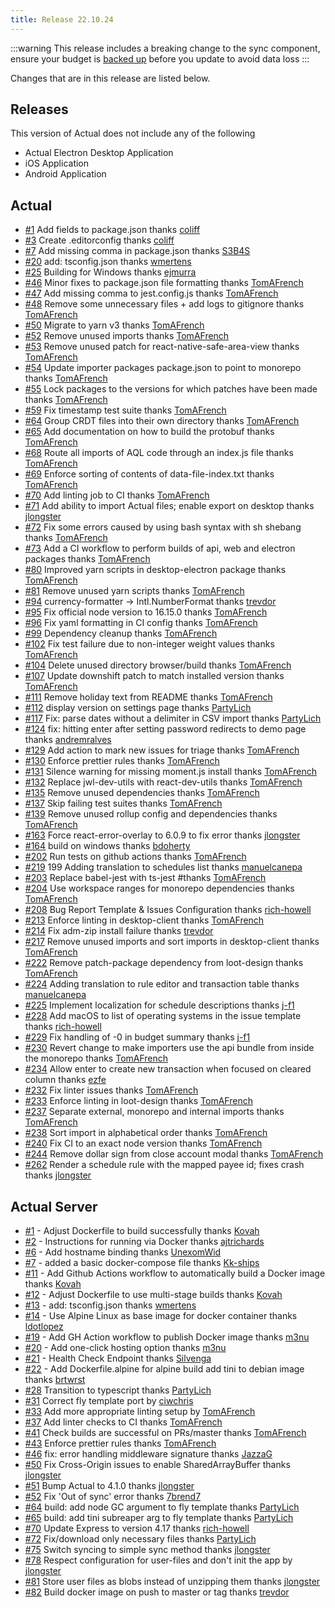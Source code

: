 ```yaml
---
title: Release 22.10.24
---
```



:::warning
This release includes a breaking change to the sync component, ensure your budget is [backed up](/Backup-Restore/Backups) before you update to avoid data loss
:::

Changes that are in this release are listed below.

## Releases 

This version of Actual does not include any of the following 

* Actual Electron Desktop Application
* iOS Application
* Android Application

## Actual

* [#1](https://github.com/actualbudget/actual-server/pull/1) Add fields to package.json thanks [coliff](https://github.com/coliff)
* [#3](https://github.com/actualbudget/actual-server/pull/3) Create .editorconfig thanks [coliff](https://github.com/coliff)
* [#7](https://github.com/actualbudget/actual-server/pull/7) Add missing comma in package.json thanks [S3B4S](https://github.com/S3B4S)
* [#20](https://github.com/actualbudget/actual-server/pull/20) add: tsconfig.json thanks [wmertens](https://github.com/wmertens)
* [#25](https://github.com/actualbudget/actual-server/pull/25) Building for Windows thanks [ejmurra](https://github.com/ejmurra)
* [#46](https://github.com/actualbudget/actual-server/pull/46) Minor fixes to package.json file formatting thanks [TomAFrench](https://github.com/TomAFrench)
* [#47](https://github.com/actualbudget/actual-server/pull/47) Add missing comma to jest.config.js thanks [TomAFrench](https://github.com/TomAFrench)
* [#48](https://github.com/actualbudget/actual-server/pull/48) Remove some unnecessary files + add logs to gitignore thanks [TomAFrench](https://github.com/TomAFrench)
* [#50](https://github.com/actualbudget/actual-server/pull/50) Migrate to yarn v3 thanks [TomAFrench](https://github.com/TomAFrench)
* [#52](https://github.com/actualbudget/actual-server/pull/52) Remove unused imports thanks [TomAFrench](https://github.com/TomAFrench)
* [#53](https://github.com/actualbudget/actual-server/pull/53) Remove unused patch for react-native-safe-area-view thanks [TomAFrench](https://github.com/TomAFrench)
* [#54](https://github.com/actualbudget/actual-server/pull/54) Update importer packages package.json to point to monorepo thanks [TomAFrench](https://github.com/TomAFrench)
* [#55](https://github.com/actualbudget/actual-server/pull/55) Lock packages to the versions for which patches have been made thanks [TomAFrench](https://github.com/TomAFrench)
* [#59](https://github.com/actualbudget/actual-server/pull/59) Fix timestamp test suite thanks [TomAFrench](https://github.com/TomAFrench)
* [#64](https://github.com/actualbudget/actual-server/pull/64) Group CRDT files into their own directory thanks [TomAFrench](https://github.com/TomAFrench)
* [#65](https://github.com/actualbudget/actual-server/pull/65) Add documentation on how to build the protobuf thanks [TomAFrench](https://github.com/TomAFrench)
* [#68](https://github.com/actualbudget/actual-server/pull/68) Route all imports of AQL code through an index.js file thanks [TomAFrench](https://github.com/TomAFrench)
* [#69](https://github.com/actualbudget/actual-server/pull/69) Enforce sorting of contents of data-file-index.txt thanks [TomAFrench](https://github.com/TomAFrench)
* [#70](https://github.com/actualbudget/actual-server/pull/70) Add linting job to CI thanks [TomAFrench](https://github.com/KovTomAFrenchah)
* [#71](https://github.com/actualbudget/actual-server/pull/71) Add ability to import Actual files; enable export on desktop thanks [jlongster](https://github.com/jlongster)
* [#72](https://github.com/actualbudget/actual-server/pull/72) Fix some errors caused by using bash syntax with sh shebang thanks [TomAFrench](https://github.com/TomAFrench)
* [#73](https://github.com/actualbudget/actual-server/pull/73) Add a CI workflow to perform builds of api, web and electron packages thanks [TomAFrench](https://github.com/TomAFrench)
* [#80](https://github.com/actualbudget/actual-server/pull/80) Improved yarn scripts in desktop-electron package thanks [TomAFrench](https://github.com/TomAFrench)
* [#81](https://github.com/actualbudget/actual-server/pull/81) Remove unused yarn scripts thanks [TomAFrench](https://github.com/TomAFrench)
* [#94](https://github.com/actualbudget/actual-server/pull/94) currency-formatter -> Intl.NumberFormat thanks [trevdor](https://github.com/trevdor)
* [#95](https://github.com/actualbudget/actual-server/pull/95) Fix official node version to 16.15.0 thanks [TomAFrench](https://github.com/TomAFrench)
* [#96](https://github.com/actualbudget/actual-server/pull/96) Fix yaml formatting in CI config thanks [TomAFrench](https://github.com/TomAFrench)
* [#99](https://github.com/actualbudget/actual-server/pull/99) Dependency cleanup thanks [TomAFrench](https://github.com/TomAFrench)
* [#102](https://github.com/actualbudget/actual-server/pull/102) Fix test failure due to non-integer weight values thanks [TomAFrench](https://github.com/TomAFrench)
* [#104](https://github.com/actualbudget/actual-server/pull/104) Delete unused directory browser/build thanks [TomAFrench](https://github.com/TomAFrench)
* [#107](https://github.com/actualbudget/actual-server/pull/107) Update downshift patch to match installed version thanks [TomAFrench](https://github.com/TomAFrench)
* [#111](https://github.com/actualbudget/actual-server/pull/111) Remove holiday text from README thanks [TomAFrench](https://github.com/TomAFrench)
* [#112](https://github.com/actualbudget/actual-server/pull/112) display version on settings page thanks [PartyLich](https://github.com/PartyLich)
* [#117](https://github.com/actualbudget/actual-server/pull/117) Fix: parse dates without a delimiter in CSV import thanks [PartyLich](https://github.com/PartyLich)
* [#124](https://github.com/actualbudget/actual-server/pull/124) fix: hitting enter after setting password redirects to demo page thanks [andremralves](https://github.com/andremralves)
* [#129](https://github.com/actualbudget/actual-server/pull/129) Add action to mark new issues for triage thanks [TomAFrench](https://github.com/TomAFrench)
* [#130](https://github.com/actualbudget/actual-server/pull/130) Enforce prettier rules thanks [TomAFrench](https://github.com/TomAFrench)
* [#131](https://github.com/actualbudget/actual-server/pull/131) Silence warning for missing moment.js install thanks [TomAFrench](https://github.com/TomAFrench)
* [#132](https://github.com/actualbudget/actual-server/pull/132) Replace jwl-dev-utils with react-dev-utils thanks [TomAFrench](https://github.com/TomAFrench)
* [#135](https://github.com/actualbudget/actual-server/pull/135) Remove unused dependencies thanks [TomAFrench](https://github.com/TomAFrench)
* [#137](https://github.com/actualbudget/actual-server/pull/137) Skip failing test suites thanks [TomAFrench](https://github.com/TomAFrench)
* [#139](https://github.com/actualbudget/actual-server/pull/139) Remove unused rollup config and dependencies thanks [TomAFrench](https://github.com/TomAFrench)
* [#163](https://github.com/actualbudget/actual-server/pull/163) Force react-error-overlay to 6.0.9 to fix error thanks [jlongster](https://github.com/jlongster)
* [#164](https://github.com/actualbudget/actual-server/pull/164) build on windows thanks [bdoherty](https://github.com/bdoherty)
* [#202](https://github.com/actualbudget/actual-server/pull/202) Run tests on github actions thanks [TomAFrench](https://github.com/TomAFrench)
* [#219](https://github.com/actualbudget/actual-server/pull/219) 199 Adding translation to schedules list thanks [manuelcanepa](https://github.com/manuelcanepa)
* [#203](https://github.com/actualbudget/actual-server/pull/203) Replace babel-jest with ts-jest #thanks [TomAFrench](https://github.com/TomAFrench)
* [#204](https://github.com/actualbudget/actual-server/pull/204) Use workspace ranges for monorepo dependencies thanks [TomAFrench](https://github.com/TomAFrench)
* [#208](https://github.com/actualbudget/actual-server/pull/208) Bug Report Template & Issues Configuration thanks [rich-howell](https://github.com/rich-howell)
* [#213](https://github.com/actualbudget/actual-server/pull/213) Enforce linting in desktop-client thanks [TomAFrench](https://github.com/TomAFrench)
* [#214](https://github.com/actualbudget/actual-server/pull/214) Fix adm-zip install failure thanks [trevdor](https://github.com/trevdor)
* [#217](https://github.com/actualbudget/actual-server/pull/217) Remove unused imports and sort imports in desktop-client thanks [TomAFrench](https://github.com/TomAFrench)
* [#222](https://github.com/actualbudget/actual-server/pull/222) Remove patch-package dependency from loot-design thanks [TomAFrench](https://github.com/TomAFrench)
* [#224](https://github.com/actualbudget/actual-server/pull/224) Adding translation to rule editor and transaction table thanks [manuelcanepa](https://github.com/manuelcanepa)
* [#225](https://github.com/actualbudget/actual-server/pull/225) Implement localization for schedule descriptions thanks [j-f1](https://github.com/j-f1)
* [#228](https://github.com/actualbudget/actual-server/pull/228) Add macOS to list of operating systems in the issue template thanks [rich-howell](https://github.com/rich-howell)
* [#229](https://github.com/actualbudget/actual-server/pull/229) Fix handling of -0 in budget summary thanks [j-f1](https://github.com/j-f1)
* [#230](https://github.com/actualbudget/actual-server/pull/230) Revert change to make importers use the api bundle from inside the monorepo thanks [TomAFrench](https://github.com/KTomAFrenchovah)
* [#234](https://github.com/actualbudget/actual-server/pull/234) Allow enter to create new transaction when focused on cleared column thanks [ezfe](https://github.com/ezfe)
* [#232](https://github.com/actualbudget/actual-server/pull/232) Fix linter issues thanks [TomAFrench](https://github.com/TomAFrench)
* [#233](https://github.com/actualbudget/actual-server/pull/233) Enforce linting in loot-design thanks [TomAFrench](https://github.com/TomAFrench)
* [#237](https://github.com/actualbudget/actual-server/pull/237) Separate external, monorepo and internal imports thanks [TomAFrench](https://github.com/TomAFrench)
* [#238](https://github.com/actualbudget/actual-server/pull/238) Sort import in alphabetical order thanks [TomAFrench](https://github.com/TomAFrench)
* [#240](https://github.com/actualbudget/actual-server/pull/240) Fix CI to an exact node version thanks [TomAFrench](https://github.com/TomAFrench)
* [#244](https://github.com/actualbudget/actual-server/pull/244) Remove dollar sign from close account modal thanks [TomAFrench](https://github.com/TomAFrench)
* [#262](https://github.com/actualbudget/actual-server/pull/262) Render a schedule rule with the mapped payee id; fixes crash thanks [jlongster](https://github.com/jlongster)

## Actual Server

* [#1](https://github.com/actualbudget/actual-server/pull/1) - Adjust Dockerfile to build successfully thanks [Kovah](https://github.com/Kovah)
* [#2](https://github.com/actualbudget/actual-server/pull/2) - Instructions for running via Docker thanks [ajtrichards](https://github.com/ajtrichards)
* [#6](https://github.com/actualbudget/actual-server/pull/6) - Add hostname binding thanks [UnexomWid](https://github.com/UnexomWid)
* [#7](https://github.com/actualbudget/actual-server/pull/7) - added a basic docker-compose file thanks [Kk-ships](https://github.com/Kk-ships)
* [#11](https://github.com/actualbudget/actual-server/pull/11) - Add Github Actions workflow to automatically build a Docker image thanks [Kovah](https://github.com/Kovah)
* [#12](https://github.com/actualbudget/actual-server/pull/12) - Adjust Dockerfile to use multi-stage builds thanks [Kovah](https://github.com/Kovah)
* [#13](https://github.com/actualbudget/actual-server/pull/13) - add: tsconfig.json thanks [wmertens](https://github.com/wmertens)
* [#14](https://github.com/actualbudget/actual-server/pull/14) - Use Alpine Linux as base image for docker container thanks [ldotlopez](https://github.com/ldotlopez)
* [#19](https://github.com/actualbudget/actual-server/pull/19) - Add GH Action workflow to publish Docker image thanks [m3nu](https://github.com/m3nu)
* [#20](https://github.com/actualbudget/actual-server/pull/20) - Add one-click hosting option thanks [m3nu](https://github.com/m3nu)
* [#21](https://github.com/actualbudget/actual-server/pull/21) - Health Check Endpoint thanks [Silvenga](https://github.com/Silvenga)
* [#22](https://github.com/actualbudget/actual-server/pull/22) - Add Dockerfile.alpine for alpine build add tini to debian image thanks [brtwrst](https://github.com/brtwrst)
* [#28](https://github.com/actualbudget/actual-server/pull/28) Transition to typescript thanks [PartyLich](https://github.com/PartyLich)
* [#31](https://github.com/actualbudget/actual-server/pull/31) Correct fly template port by [ciwchris](https://github.com/ciwchris)
* [#33](https://github.com/actualbudget/actual-server/pull/33) Add more appropriate linting setup by [TomAFrench](https://github.com/TomAFrench)
* [#37](https://github.com/actualbudget/actual-server/pull/37) Add linter checks to CI thanks [TomAFrench](https://github.com/TomAFrench)
* [#41](https://github.com/actualbudget/actual-server/pull/41) Check builds are successful on PRs/master thanks [TomAFrench](https://github.com/TomAFrench)
* [#43](https://github.com/actualbudget/actual-server/pull/43) Enforce prettier rules thanks [TomAFrench](https://github.com/TomAFrench)
* [#46](https://github.com/actualbudget/actual-server/pull/46) fix: error handling middleware signature thanks [JazzaG](https://github.com/JazzaG)
* [#50](https://github.com/actualbudget/actual-server/pull/50) Fix Cross-Origin issues to enable SharedArrayBuffer thanks [jlongster](https://github.com/jlongster)
* [#51](https://github.com/actualbudget/actual-server/pull/51) Bump Actual to 4.1.0 thanks [jlongster](https://github.com/jlongster)
* [#52](https://github.com/actualbudget/actual-server/pull/52) Fix 'Out of sync' error thanks [7brend7](https://github.com/7brend7)
* [#64](https://github.com/actualbudget/actual-server/pull/64) build: add node GC argument to fly template thanks [PartyLich](https://github.com/jPartyLich)
* [#65](https://github.com/actualbudget/actual-server/pull/65) build: add tini subreaper arg to fly template thanks [PartyLich](https://github.com/PartyLich)
* [#70](https://github.com/actualbudget/actual-server/pull/70) Update Express to version 4.17 thanks [rich-howell](https://github.com/rich-howell)
* [#72](https://github.com/actualbudget/actual-server/pull/72) Fix/download only necessary files thanks [PartyLich](https://github.com/PartyLich)
* [#75](https://github.com/actualbudget/actual-server/pull/75) Switch syncing to simple sync method thanks [jlongster](https://github.com/jlongster)
* [#78](https://github.com/actualbudget/actual-server/pull/78) Respect configuration for user-files and don't init the app  by [jlongster](https://github.com/jlongster)
* [#81](https://github.com/actualbudget/actual-server/pull/81) Store user files as blobs instead of unzipping them thanks [jlongster](https://github.com/jlongster)
* [#82](https://github.com/actualbudget/actual-server/pull/82) Build docker image on push to master or tag thanks [trevdor](https://github.com/trevdor)